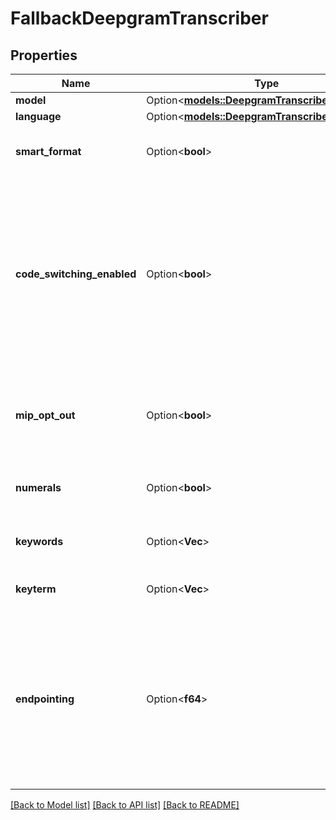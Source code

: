 # FallbackDeepgramTranscriber

## Properties

Name | Type | Description | Notes
------------ | ------------- | ------------- | -------------
**model** | Option<[**models::DeepgramTranscriberModel**](DeepgramTranscriberModel.md)> |  | [optional]
**language** | Option<[**models::DeepgramTranscriberLanguage**](DeepgramTranscriberLanguage.md)> |  | [optional]
**smart_format** | Option<**bool**> | This will be use smart format option provided by Deepgram. It's default disabled because it can sometimes format numbers as times but it's getting better. | [optional]
**code_switching_enabled** | Option<**bool**> | This automatically switches the transcriber's language when the customer's language changes. Defaults to false.  Usage: - If your customers switch languages mid-call, you can set this to true.  Note: - To detect language changes, Vapi uses a custom trained model. Languages supported (X = limited support):   1. Arabic   2. Bengali   3. Cantonese   4. Chinese   5. Chinese Simplified (X)   6. Chinese Traditional (X)   7. English   8. Farsi (X)   9. French   10. German   11. Haitian Creole (X)   12. Hindi   13. Italian   14. Japanese   15. Korean   16. Portuguese   17. Russian   18. Spanish   19. Thai   20. Urdu   21. Vietnamese - To receive `language-change-detected` webhook events, add it to `assistant.serverMessages`.  @default false | [optional]
**mip_opt_out** | Option<**bool**> | If set to true, this will add mip_opt_out=true as a query parameter of all API requests. See https://developers.deepgram.com/docs/the-deepgram-model-improvement-partnership-program#want-to-opt-out  This will only be used if you are using your own Deepgram API key.  @default false | [optional]
**numerals** | Option<**bool**> | If set to true, this will cause deepgram to convert spoken numbers to literal numerals. For example, \"my phone number is nine-seven-two...\" would become \"my phone number is 972...\"  @default false | [optional]
**keywords** | Option<**Vec<String>**> | These keywords are passed to the transcription model to help it pick up use-case specific words. Anything that may not be a common word, like your company name, should be added here. | [optional]
**keyterm** | Option<**Vec<String>**> | Keyterm Prompting allows you improve Keyword Recall Rate (KRR) for important keyterms or phrases up to 90%. | [optional]
**endpointing** | Option<**f64**> | This is the timeout after which Deepgram will send transcription on user silence. You can read in-depth documentation here: https://developers.deepgram.com/docs/endpointing.  Here are the most important bits: - Defaults to 10. This is recommended for most use cases to optimize for latency. - 10 can cause some missing transcriptions since because of the shorter context. This mostly happens for one-word utterances. For those uses cases, it's recommended to try 300. It will add a bit of latency but the quality and reliability of the experience will be better. - If neither 10 nor 300 work, contact support@vapi.ai and we'll find another solution.  @default 10 | [optional]

[[Back to Model list]](../README.md#documentation-for-models) [[Back to API list]](../README.md#documentation-for-api-endpoints) [[Back to README]](../README.md)


